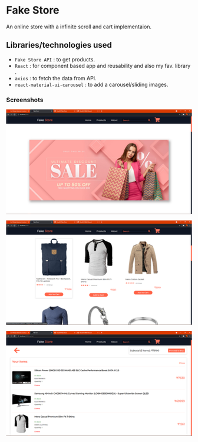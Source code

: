 # Fake Store

An online store with a infinite scroll and cart implementaion.

## Libraries/technologies used
- `Fake Store API` : to get products.
- `React` : for component based app and reusability and also my fav. library .
- `axios` : to fetch the data from API.
- `react-material-ui-carousel` : to add a carousel/sliding images.


### Screenshots
![](https://github.com/GreaZeY/Fake-Store/blob/main/SS/a.png)

![](https://github.com/GreaZeY/Fake-Store/blob/main/SS/b.png)

![](https://github.com/GreaZeY/Fake-Store/blob/main/SS/f.png)





